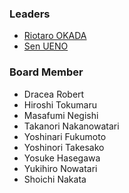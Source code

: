 ### Leaders
* [Riotaro OKADA](mailto:riotaro@owasp.org)
* [Sen UENO](mailto:sen.ueno@owasp.org)

### Board Member
* Dracea Robert
* Hiroshi Tokumaru
* Masafumi Negishi
* Takanori Nakanowatari
* Yoshinari Fukumoto
* Yoshinori Takesako
* Yosuke Hasegawa
* Yukihiro Nowatari
* Shoichi Nakata
